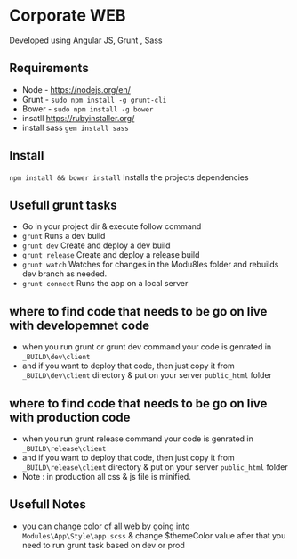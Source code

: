 Corporate WEB
==============================
Developed using Angular JS, Grunt , Sass


## Requirements
* Node  - https://nodejs.org/en/
* Grunt - `sudo npm install -g grunt-cli`
* Bower - `sudo npm install -g bower`
* insatll https://rubyinstaller.org/
* install sass `gem install sass`

## Install
`npm install && bower install` Installs the projects dependencies

## Usefull grunt tasks
* Go in your project dir & execute follow command
* `grunt` Runs a dev build
* `grunt dev` Create and deploy a dev build
* `grunt release` Create and deploy a release build
* `grunt watch` Watches for changes in the Modu8les folder and rebuilds dev branch as needed.
* `grunt connect` Runs the app on a local server

## where to find code that needs to be go on live with developemnet code
* when you run grunt or grunt dev command your code is genrated in `_BUILD\dev\client`
* and if you want to deploy that code, then just copy it from `_BUILD\dev\client` directory & put on your server `public_html` folder

## where to find code that needs to be go on live with production code
* when you run grunt release command your code is genrated in `_BUILD\release\client`
* and if you want to deploy that code, then just copy it from `_BUILD\release\client` directory & put on your server `public_html` folder
* Note : in production all css & js file is minified.

## Usefull Notes
* you can change color of all web by going into `Modules\App\Style\app.scss` & change $themeColor value after that you need to run grunt task based on dev or prod
